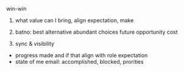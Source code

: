 
win-win

1. what value can I bring, align expectation, make


2. batno: best alternative
abundant choices
future opportunity cost

3. sync & visibility
- progress made and if that align with role expectation
- state of me email: accomplished, blocked, prorities


